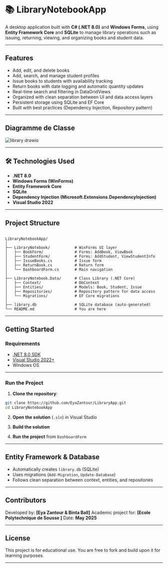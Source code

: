 

# 📚 LibraryNotebookApp

A desktop application built with **C# (.NET 8.0)** and **Windows Forms**, using **Entity Framework Core** and **SQLite** to manage library operations such as issuing, returning, viewing, and organizing books and student data.

---

## Features

-  Add, edit, and delete books
-  Add, search, and manage student profiles
-  Issue books to students with availability tracking
-  Return books with date logging and automatic quantity updates
-  Real-time search and filtering in DataGridViews
-  Organized with clean separation between UI and data access layers
-  Persistent storage using SQLite and EF Core
-  Built with best practices (Dependency Injection, Repository pattern)

---

## Diagramme de Classe
![library drawio](https://github.com/user-attachments/assets/dc7dca28-d2c8-4652-8d1a-0cff18397795)


---


## 🛠️ Technologies Used

- **.NET 8.0**
- **Windows Forms (WinForms)**
- **Entity Framework Core**
- **SQLite**
- **Dependency Injection (Microsoft.Extensions.DependencyInjection)**
- **Visual Studio 2022**

---

## Project Structure

```

LibraryNotebookApp/
│
├── LibraryNotebook/           # WinForms UI layer
│   ├── BookForm/              # Forms: AddBook, ViewBook
│   ├── StudentForm/           # Forms: AddStudent, ViewStudentInfo
│   ├── IssueBooks.cs          # Issue form
│   ├── ReturnBook.cs          # Return form
│   └── DashboardForm.cs       # Main navigation
│
├── LibraryNotebook.Data/      # Class Library (.NET Core)
│   ├── Context/               # DbContext
│   ├── Entities/              # Models: Book, Student, Issue
│   ├── Repositories/          # Repository pattern for data access
│   └── Migrations/            # EF Core migrations
│
├── library.db                 # SQLite database (auto-generated)
└── README.md                  # You are here

````

---

## Getting Started

### Requirements

- [.NET 8.0 SDK](https://dotnet.microsoft.com/download)
- [Visual Studio 2022+](https://visualstudio.microsoft.com/)
- Windows OS

---

### Run the Project

1. **Clone the repository**:

```bash
git clone https://github.com/EyaZantour/LibraryApp.git
cd LibraryNotebookApp
````

2. **Open the solution** (`.sln`) in Visual Studio

3. **Build the solution**

4. **Run the project** from `DashboardForm`

---

## Entity Framework & Database

* Automatically creates `library.db` (SQLite)
* Uses migrations (`Add-Migration`, `Update-Database`)
* Follows clean separation between context, entities, and repositories

---

## Contributors

Developed by: **\[Eya Zantour & Binta Ball]**
Academic project for: **\[Ecole Polytechnique de Sousse ]**
Date: **May 2025**

---

## License

This project is for educational use.
You are free to fork and build upon it for learning purposes.

---




